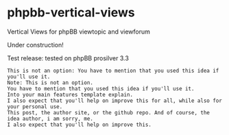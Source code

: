 # phpbb-vertical-views
Vertical Views for phpBB viewtopic and viewforum

Under construction!

Test release: tested on phpBB prosilver 3.3

    This is not an option: You have to mention that you used this idea if you'll use it.
    Note: This is not an option.
    You have to mention that you used this idea if you'll use it.
    Into your main features template explain.
    I also expect that you'll help on improve this for all, while also for your personal use.
    This post, the author site, or the github repo. And of course, the idea author, i am sorry, me.
    I also expect that you'll help on improve this.


